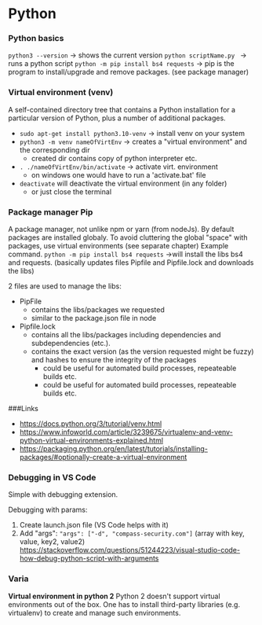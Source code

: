 # Python

### Python basics

`python3 --version` -> shows the current version
`python scriptName.py ` -> runs a python script
`python -m pip install bs4 requests` -> pip is the program to install/upgrade and remove packages. (see package manager)

### Virtual environment (venv)
A self-contained directory tree that contains a Python installation for a particular version of Python, plus a number of additional packages.

- `sudo apt-get install python3.10-venv` -> install venv on your system
- `python3 -m venv nameOfVirtEnv` -> creates a "virtual environment" and the corresponding dir
  - created dir contains copy of python interpreter etc.
- `. ./nameOfVirtEnv/bin/activate` -> activate virt. environment
  - on windows one would have to run a 'activate.bat' file
- `deactivate` will deactivate the virtual environment (in any folder)
  - or just close the terminal


### Package manager Pip
A package manager, not unlike npm or yarn (from nodeJs). By default packages are installed globaly. To avoid cluttering the global "space" with packages, use virtual environments (see separate chapter)
Example command. 
`python -m pip install bs4 requests` ->will install the libs bs4 and requests. (basically updates files Pipfile and Pipfile.lock and downloads the libs)

2 files are used to manage the libs: 
- PipFile
  - contains the libs/packages we requested 
  - similar to the package.json file in node
- Pipfile.lock
  - contains all the libs/packages including dependencies and subdependencies (etc.).
  - contains the exact version (as the version requested might be fuzzy) and hashes to ensure the integrity of the packages
    - could be useful for automated build processes, repeateable builds etc.
    - could be useful for automated build processes, repeateable builds etc.




###Links
- https://docs.python.org/3/tutorial/venv.html
- https://www.infoworld.com/article/3239675/virtualenv-and-venv-python-virtual-environments-explained.html
- https://packaging.python.org/en/latest/tutorials/installing-packages/#optionally-create-a-virtual-environment


### Debugging in VS Code
Simple with debugging extension. 

Debugging with params: 
1. Create launch.json file (VS Code helps with it)
2. Add "args":  `"args": ["-d", "compass-security.com"]`   (array with key, value, key2, value2)
https://stackoverflow.com/questions/51244223/visual-studio-code-how-debug-python-script-with-arguments 

### Varia
**Virtual environment in python 2**
Python 2 doesn't support virtual environments out of the box. One has to install third-party libraries (e.g. virtualenv) to create and manage such environments. 